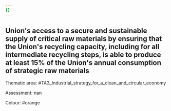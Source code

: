 ```yaml
---
{}
---
```

## Union's access to a secure and sustainable supply of critical raw materials by ensuring that the Union's recycling capacity, including for all intermediate recycling steps, is able to produce at least 15% of the Union's annual consumption of strategic raw materials

Thematic area: #TA3_Industrial_strategy_for_a_clean_and_circular_economy

Assessment: nan

Colour: #orange